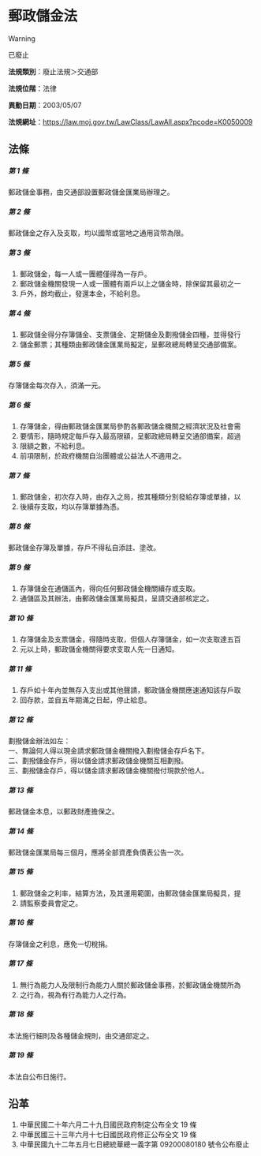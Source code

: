 # 郵政儲金法


> [!WARNING]
> 已廢止


**法規類別**：廢止法規＞交通部

**法規位階**：法律

**異動日期**：2003/05/07  

**法規網址**：https://law.moj.gov.tw/LawClass/LawAll.aspx?pcode=K0050009



## 法條
##### 第 1 條
郵政儲金事務，由交通部設置郵政儲金匯業局辦理之。

##### 第 2 條
郵政儲金之存入及支取，均以國幣或當地之通用貨幣為限。

##### 第 3 條
1. 郵政儲金，每一人或一團體僅得為一存戶。
1. 郵政儲金機關發現一人或一團體有兩戶以上之儲金時，除保留其最初之一
1. 戶外，餘均截止，發還本金，不給利息。

##### 第 4 條
1. 郵政儲金得分存簿儲金、支票儲金、定期儲金及劃撥儲金四種，並得發行
1. 儲金郵票；其種類由郵政儲金匯業局擬定，呈郵政總局轉呈交通部備案。

##### 第 5 條
存簿儲金每次存入，須滿一元。

##### 第 6 條
1. 存簿儲金，得由郵政儲金匯業局參酌各郵政儲金機關之經濟狀況及社會需
1. 要情形，隨時規定每戶存入最高限額，呈郵政總局轉呈交通部備案，超過
1. 限額之數，不給利息。
1. 前項限制，於政府機關自治團體或公益法人不適用之。

##### 第 7 條
1. 郵政儲金，初次存入時，由存入之局，按其種類分別發給存簿或單據，以
1. 後續存支取，均以存簿單據為憑。

##### 第 8 條
郵政儲金存簿及單據，存戶不得私自添註、塗改。

##### 第 9 條
1. 存簿儲金在通儲區內，得向任何郵政儲金機關續存或支取。
1. 通儲區及其辦法，由郵政儲金匯業局擬具，呈請交通部核定之。

##### 第 10 條
1. 存簿儲金及支票儲金，得隨時支取，但個人存簿儲金，如一次支取達五百
1. 元以上時，郵政儲金機關得要求支取人先一日通知。

##### 第 11 條
1. 存戶如十年內並無存入支出或其他聲請，郵政儲金機關應速通知該存戶取
1. 回存款，並自五年期滿之日起，停止給息。

##### 第 12 條
劃撥儲金辦法如左：  
一、無論何人得以現金請求郵政儲金機關撥入劃撥儲金存戶名下。  
二、劃撥儲金存戶，得以儲金請求郵政儲金機關互相劃撥。  
三、劃撥儲金存戶，得以儲金請求郵政儲金機關撥付現款於他人。

##### 第 13 條
郵政儲金本息，以郵政財產擔保之。

##### 第 14 條
郵政儲金匯業局每三個月，應將全部資產負債表公告一次。

##### 第 15 條
1. 郵政儲金之利率，結算方法，及其運用範圍，由郵政儲金匯業局擬具，提
1. 請監察委員會定之。

##### 第 16 條
存簿儲金之利息，應免一切稅捐。

##### 第 17 條
1. 無行為能力人及限制行為能力人關於郵政儲金事務，於郵政儲金機關所為
1. 之行為，視為有行為能力人之行為。

##### 第 18 條
本法施行細則及各種儲金規則，由交通部定之。

##### 第 19 條
本法自公布日施行。

## 沿革
1. 中華民國二十年六月二十九日國民政府制定公布全文 19 條
1. 中華民國三十三年六月十七日國民政府修正公布全文 19 條
1. 中華民國九十二年五月七日總統華總一義字第 09200080180  號令公布廢止
